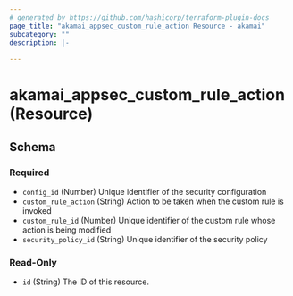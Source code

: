 ```yaml
---
# generated by https://github.com/hashicorp/terraform-plugin-docs
page_title: "akamai_appsec_custom_rule_action Resource - akamai"
subcategory: ""
description: |-
  
---
```


# akamai_appsec_custom_rule_action (Resource)





<!-- schema generated by tfplugindocs -->
## Schema

### Required

- `config_id` (Number) Unique identifier of the security configuration
- `custom_rule_action` (String) Action to be taken when the custom rule is invoked
- `custom_rule_id` (Number) Unique identifier of the custom rule whose action is being modified
- `security_policy_id` (String) Unique identifier of the security policy

### Read-Only

- `id` (String) The ID of this resource.
